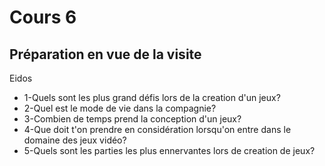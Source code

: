 # Cours 6
## Préparation en vue de la visite
Eidos
* 1-Quels sont les plus grand défis lors de la creation d'un jeux?
* 2-Quel est le mode de vie dans la compagnie?
* 3-Combien de temps prend la conception d'un jeux?
* 4-Que doit t'on prendre en considération lorsqu'on entre dans le domaine des jeux vidéo?
* 5-Quels sont les parties les plus ennervantes lors de creation de jeux?
